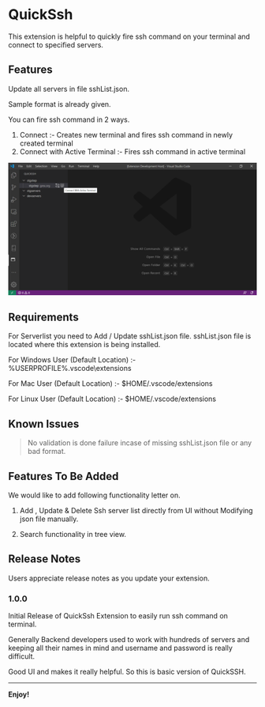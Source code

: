 # QuickSsh

This extension is helpful to quickly fire ssh command on your terminal and connect to specified servers.

## Features

Update all servers in file sshList.json.

Sample format is already given.

You can fire ssh command in 2 ways.

1) Connect :- Creates new terminal and fires ssh command in newly created terminal
2) Connect with Active Terminal :- Fires ssh command in active terminal

![Extension Image](https://raw.githubusercontent.com/Kamani/QuickSsh/master/resources/description.PNG)

## Requirements

For Serverlist you need to Add / Update sshList.json file. sshList.json file is located where this extension is being installed.

For Windows User (Default Location) :- %USERPROFILE%\.vscode\extensions

For Mac User (Default Location) :- $HOME/.vscode/extensions

For Linux User (Default Location) :- $HOME/.vscode/extensions

## Known Issues

> No validation is done failure incase of missing sshList.json file or any bad format.

## Features To Be Added

We would like to add following functionality letter on.

1) Add , Update & Delete Ssh server list directly from UI without Modifying json file manually.

2) Search functionality in tree view.

## Release Notes

Users appreciate release notes as you update your extension.

### 1.0.0

Initial Release of QuickSsh Extension to easily run ssh command on terminal.

Generally Backend developers used to work with hundreds of servers and keeping all their names in mind and username and password is really difficult.

Good UI and makes it really helpful. So this is basic version of QuickSSH.

-----------------------------------------------------------------------------------------------------------

**Enjoy!**
